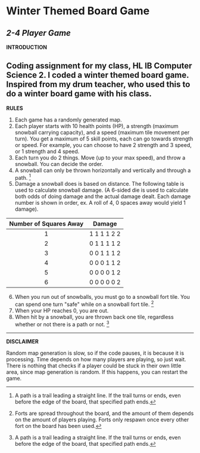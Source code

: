 # Winter Themed Board Game
*2-4 Player Game*
---
**INTRODUCTION**

Coding assignment for my class, HL IB Computer Science 2. I coded a winter themed board game. Inspired from my drum teacher, who used this to do a winter board game with his class. 
---
**RULES**
1. Each game has a randomly generated map. 
2. Each player starts with 10 health points (HP), a strength (maximum snowball carrying capacity), and a speed (maximum tile movement per turn). You get a maximum of 5 skill points, each can go towards strength or speed. For example, you can choose to have 2 strength and 3 speed, or 1 strength and 4 speed. 
3. Each turn you do 2 things. Move (up to your max speed), and throw a snowball. You can decide the order. 
4. A snowball can only be thrown horizontally and vertically and through a path. [^1]
5. Damage a snowball does is based on distance. The following table is used to calculate snowball damage. (A 6-sided die is used to calculate both odds of doing damage and the actual damage dealt. Each damage number is shown in order, ex. A roll of 4, 0 spaces away would yield 1 damage).

|Number of Squares Away|Damage|
|:---:|:---:|
|1|1 1 1 1 2 2|
|2|0 1 1 1 1 2|
|3|0 0 1 1 1 2|
|4|0 0 0 1 1 2|
|5|0 0 0 0 1 2|
|6|0 0 0 0 0 2|
6. When you run out of snowballs, you must go to a snowball fort tile. You can spend one turn "safe" while on a snowball fort tile. [^2]
7. When your HP reaches 0, you are out. 
8. When hit by a snowball, you are thrown back one tile, regardless whether or not there is a path or not. [^1]
---
**DISCLAIMER**

Random map generation is slow, so if the code pauses, it is because it is processing. Time depends on how many players are playing, so just wait. There is nothing that checks if a player could be stuck in their own little area, since map generation is random. If this happens, you can restart the game. 

[^1]: A path is a trail leading a straight line. If the trail turns or ends, even before the edge of the board, that specified path ends. 
[^2]: Forts are spread throughout the board, and the amount of them depends on the amount of players playing. Forts only respawn once every other fort on the board has been used. 
